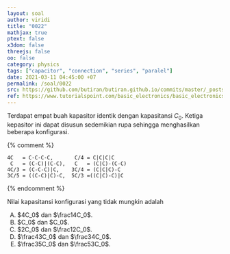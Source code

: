 ```yaml
---
layout: soal
author: viridi
title: "0022"
mathjax: true
ptext: false
x3dom: false
threejs: false
oo: false
category: physics
tags: ["capacitor", "connection", "series", "paralel"]
date: 2021-03-11 04:45:00 +07
permalink: /soal/0022
src: https://github.com/butiran/butiran.github.io/commits/master/_posts/soal/01/2021-03-11-capacitors-connections-4.md
ref: https://www.tutorialspoint.com/basic_electronics/basic_electronics_circuit_connections_in_capacitors.htm
---
```

Terdapat empat buah kapasitor identik dengan kapasitansi $C_0$. Ketiga kepasitor ini dapat disusun sedemikian rupa sehingga menghasilkan beberapa konfigurasi.

{% comment %}
```
4C   = C-C-C-C,       C/4 = C|C|C|C
 C   = (C-C)|(C-C),   C   = (C|C)-(C-C)
4C/3 = (C-C-C)|C,    3C/4 = (C|C|C)-C
3C/5 = ((C-C)|C)-C,  5C/3 =((C|C)-C)|C
```
{% endcomment %}

Nilai kapasitansi konfigurasi yang tidak mungkin adalah

<ol type="A">
<li>$4C_0$ dan $\frac14C_0$.
<li>$C_0$ dan $C_0$.
<li>$2C_0$ dan $\frac12C_0$.
<li>$\frac43C_0$ dan $\frac34C_0$.
<li>$\frac35C_0$ dan $\frac53C_0$.

